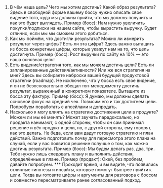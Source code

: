 
1. В чём наша цель? Чего мы хотим достичь? Какой образ результата? Здесь в свободной форме вашему боссу нужно описать свое видение того, куда мы должны прийти, что мы должны получить и как это будет выглядеть. Пример (босс): Нам нужно увеличить покупки/подписки на нашем сайте, чтобы вырастить выручку. Будет отлично, если мы мы сможем этого добиться. 
2. Как мы поймём, что достигли результата? Можно ли измерить результат через цифры? Есть ли эта цифра? Здесь важно вытащить из босса конкретные цифры, которые укажут нам на то, что цель достигнута. Пример (босс): Рост выручки по сайту на 10% — это наша основная цель! 
3. Есть видение/стратегия того, как мы можем достичь цели? Есть ли запланированные действия/активности? Или же вся стратегия на мне? Здесь вы собираете наброски вашей будущей продуктовой стратегии (roadmap). Не исключено, что у босса есть свое видение, и он не безосновательно обещал топ-менеджменту достичь результат, выраженный в конкретном показателе. Вытащите из босса эту фактуру. Пример (босс): Я думаю, мы должны сделать основной фокус на средний чек. Повысим его и так достигнем цели. Попробуем поработать с апсейлами и допродать. 
4. Насколько я могу влиять на стратегию достижения цели в продукте? Можем ли мы её менять? Может звучать парадоксально, но продакта нанимают, с одной стороны, чтобы он сам принимал решение и вёл продукт к цели, но, с другой стороны, ему говорят, как это делать. Не беда, если вам дадут готовую стратегию и план действий. Важно подготовить почву для пересмотра этого плана на случай, если у вас появится решение получше о том, как можно достичь результата. Пример (босс): Мы будем делать раз, два, три. Тебе нужно лишь следовать плану и выполнять действия, определённые в плане. Пример (продакт): Окей, без проблем, давайте попробуем. *** Проходит время, и вы видите, что появились отличные гипотезы и инсайты, которые помогут быстрее прийти к цели. Тогда вы готовите цифры и аргументы для разговора с боссом и совместно пересматриваете ранее согласованный подход.
